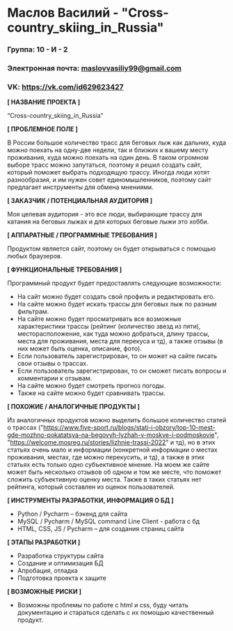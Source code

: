 # Маслов Василий - "Cross-country_skiing_in_Russia"

### Группа: 10 - И - 2
### Электронная почта: maslovvasiliy99@gmail.com
### VK: https://vk.com/id629623427



**[ НАЗВАНИЕ ПРОЕКТА ]**

“Cross-country_skiing_in_Russia”

**[ ПРОБЛЕМНОЕ ПОЛЕ ]**

В России большое количество трасс для беговых лыж как дальних, куда можно поехать на одну-две недели, так и близких к вашему месту проживания, куда можно поехать на один день. В таком огромном выборе трасс можно запутаться, поэтому я решил создать сайт, который поможет выбрать подходящую трассу. Иногда люди хотят разнообразия, и им нужен совет единомышленников, поэтому сайт предлагает инструменты для обмена мнениями.

**[ ЗАКАЗЧИК / ПОТЕНЦИАЛЬНАЯ АУДИТОРИЯ ]**

Моя целевая аудитория - это все люди, выбирающие трассу для катания на беговых лыжах и для которых беговые лыжи это хобби.


**[ АППАРАТНЫЕ / ПРОГРАММНЫЕ ТРЕБОВАНИЯ ]** 

Продуктом является сайт, поэтому он будет открываться с помощью любых браузеров.

**[ ФУНКЦИОНАЛЬНЫЕ ТРЕБОВАНИЯ ]**

Программный продукт будет предоставлять следующие возможности:

* На сайт можно будет создать свой профиль и редактировать его.
* На сайте можно будет искать трассы для беговых лыж по разным фильтрам.
* На сайте можно будет просматривать все возможные характеристики трассы (рейтинг (количество звезд из пяти), месторасположение, как туда можно добраться, длину трассы, места для проживания, места для перекуса и тд), а также отзывы (в них может быть оценка, описание, фото).
* Если пользователь зарегистрирован, то он может на сайте писать свои отзывы о трассах.
* Если пользователь зарегистрирован, то он сможет писать вопросы и комментарии к отзывам.
* На сайте можно будет смотреть прогноз погоды.
* Также на сайте можно будет сравнивать трассы.


**[ ПОХОЖИЕ / АНАЛОГИЧНЫЕ ПРОДУКТЫ ]**

Из аналогичных продуктов можно выделить большое количество статей о трассах ("https://www.five-sport.ru/blogs/stati-i-obzory/top-10-mest-gde-mozhno-pokatatsya-na-begovyh-lyzhah-v-moskve-i-podmoskovie", "https://welcome.mosreg.ru/stories/lizhnie-trassi-2022" и тд), но в этих статьях очень мало и информации (конкретной информации о местах проживания, местах, где можно перекусить, и тд), а также в этих статьях есть только одно субъективное мнение. На моем же сайте может быть несколько отзывов об одном и том же месте, что поможет сложить субъективную оценку места. Также в таких статьях нет рейтинга, который составлен из оценок пользователей.

**[ ИНСТРУМЕНТЫ РАЗРАБОТКИ, ИНФОРМАЦИЯ О БД ]**

* Python / Pycharm – бэкенд для сайта
* MySQL / Pycharm / MySQL command Line Client  - работа с бд
* HTML, CSS, JS / Pycharm – для создания страниц сайта

**[ ЭТАПЫ РАЗРАБОТКИ ]**

* Разработка структуры сайта
* Создание и оптимизация БД
* Апробация, отладка
* Подготовка проекта к защите

**[ ВОЗМОЖНЫЕ РИСКИ ]**

* Возможны проблемы по работе с html и css, буду читать документацию и стараться сделать с их помощью качественный продукт.
